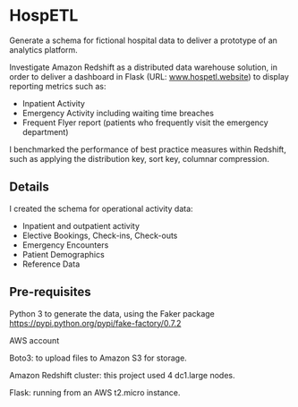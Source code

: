 
HospETL
=======

Generate a schema for fictional hospital data to deliver a prototype of an analytics platform.

Investigate Amazon Redshift as a distributed data warehouse solution, in order to deliver a dashboard in Flask (URL: www.hospetl.website) to display reporting metrics such as:
- Inpatient Activity
- Emergency Activity including waiting time breaches
- Frequent Flyer report (patients who frequently visit the emergency department)

I benchmarked the performance of best practice measures within Redshift, such as applying the distribution key, sort key, columnar compression.

## Details

I created the schema for operational activity data:
- Inpatient and outpatient activity
- Elective Bookings, Check-ins, Check-outs
- Emergency Encounters
- Patient Demographics
- Reference Data

## Pre-requisites

Python 3 to generate the data, using the Faker package https://pypi.python.org/pypi/fake-factory/0.7.2 

AWS account

Boto3: to upload files to Amazon S3 for storage.

Amazon Redshift cluster: this project used 4 dc1.large nodes.

Flask: running from an AWS t2.micro instance.



